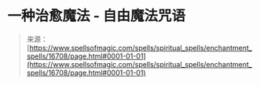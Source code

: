 <!--yml

category: 未分类

date: 2024-06-12 18:57:20

-->

# 一种治愈魔法 - 自由魔法咒语

> 来源：[https://www.spellsofmagic.com/spells/spiritual_spells/enchantment_spells/16708/page.html#0001-01-01](https://www.spellsofmagic.com/spells/spiritual_spells/enchantment_spells/16708/page.html#0001-01-01)
